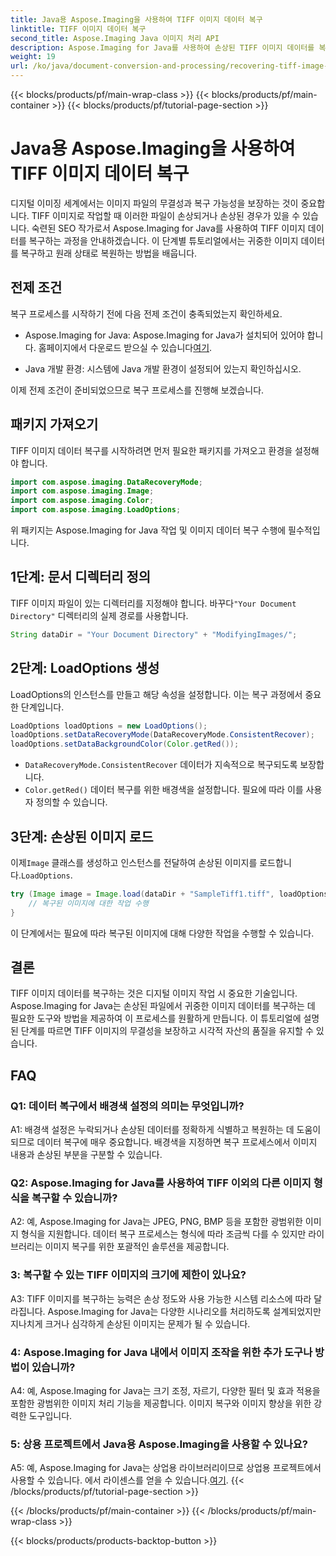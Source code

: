 ```yaml
---
title: Java용 Aspose.Imaging을 사용하여 TIFF 이미지 데이터 복구
linktitle: TIFF 이미지 데이터 복구
second_title: Aspose.Imaging Java 이미지 처리 API
description: Aspose.Imaging for Java를 사용하여 손상된 TIFF 이미지 데이터를 복구하는 방법을 알아보세요. 이 단계별 가이드를 통해 이미지 무결성을 복원하세요.
weight: 19
url: /ko/java/document-conversion-and-processing/recovering-tiff-image-data/
---
```


{{< blocks/products/pf/main-wrap-class >}}
{{< blocks/products/pf/main-container >}}
{{< blocks/products/pf/tutorial-page-section >}}

# Java용 Aspose.Imaging을 사용하여 TIFF 이미지 데이터 복구

디지털 이미징 세계에서는 이미지 파일의 무결성과 복구 가능성을 보장하는 것이 중요합니다. TIFF 이미지로 작업할 때 이러한 파일이 손상되거나 손상된 경우가 있을 수 있습니다. 숙련된 SEO 작가로서 Aspose.Imaging for Java를 사용하여 TIFF 이미지 데이터를 복구하는 과정을 안내하겠습니다. 이 단계별 튜토리얼에서는 귀중한 이미지 데이터를 복구하고 원래 상태로 복원하는 방법을 배웁니다.

## 전제 조건

복구 프로세스를 시작하기 전에 다음 전제 조건이 충족되었는지 확인하세요.

-  Aspose.Imaging for Java: Aspose.Imaging for Java가 설치되어 있어야 합니다. 홈페이지에서 다운로드 받으실 수 있습니다[여기](https://releases.aspose.com/imaging/java/).

- Java 개발 환경: 시스템에 Java 개발 환경이 설정되어 있는지 확인하십시오.

이제 전제 조건이 준비되었으므로 복구 프로세스를 진행해 보겠습니다.

## 패키지 가져오기

TIFF 이미지 데이터 복구를 시작하려면 먼저 필요한 패키지를 가져오고 환경을 설정해야 합니다.


```java
import com.aspose.imaging.DataRecoveryMode;
import com.aspose.imaging.Image;
import com.aspose.imaging.Color;
import com.aspose.imaging.LoadOptions;
```

위 패키지는 Aspose.Imaging for Java 작업 및 이미지 데이터 복구 수행에 필수적입니다.


## 1단계: 문서 디렉터리 정의

 TIFF 이미지 파일이 있는 디렉터리를 지정해야 합니다. 바꾸다`"Your Document Directory"` 디렉터리의 실제 경로를 사용합니다.

```java
String dataDir = "Your Document Directory" + "ModifyingImages/";
```

## 2단계: LoadOptions 생성

LoadOptions의 인스턴스를 만들고 해당 속성을 설정합니다. 이는 복구 과정에서 중요한 단계입니다.

```java
LoadOptions loadOptions = new LoadOptions();
loadOptions.setDataRecoveryMode(DataRecoveryMode.ConsistentRecover);
loadOptions.setDataBackgroundColor(Color.getRed());
```

- `DataRecoveryMode.ConsistentRecover` 데이터가 지속적으로 복구되도록 보장합니다.
- `Color.getRed()` 데이터 복구를 위한 배경색을 설정합니다. 필요에 따라 이를 사용자 정의할 수 있습니다.

## 3단계: 손상된 이미지 로드

 이제`Image` 클래스를 생성하고 인스턴스를 전달하여 손상된 이미지를 로드합니다.`LoadOptions`.

```java
try (Image image = Image.load(dataDir + "SampleTiff1.tiff", loadOptions)) {
    // 복구된 이미지에 대한 작업 수행
}
```

이 단계에서는 필요에 따라 복구된 이미지에 대해 다양한 작업을 수행할 수 있습니다.

## 결론

TIFF 이미지 데이터를 복구하는 것은 디지털 이미지 작업 시 중요한 기술입니다. Aspose.Imaging for Java는 손상된 파일에서 귀중한 이미지 데이터를 복구하는 데 필요한 도구와 방법을 제공하여 이 프로세스를 원활하게 만듭니다. 이 튜토리얼에 설명된 단계를 따르면 TIFF 이미지의 무결성을 보장하고 시각적 자산의 품질을 유지할 수 있습니다.

## FAQ

### Q1: 데이터 복구에서 배경색 설정의 의미는 무엇입니까?

A1: 배경색 설정은 누락되거나 손상된 데이터를 정확하게 식별하고 복원하는 데 도움이 되므로 데이터 복구에 매우 중요합니다. 배경색을 지정하면 복구 프로세스에서 이미지 내용과 손상된 부분을 구분할 수 있습니다.

### Q2: Aspose.Imaging for Java를 사용하여 TIFF 이외의 다른 이미지 형식을 복구할 수 있습니까?

A2: 예, Aspose.Imaging for Java는 JPEG, PNG, BMP 등을 포함한 광범위한 이미지 형식을 지원합니다. 데이터 복구 프로세스는 형식에 따라 조금씩 다를 수 있지만 라이브러리는 이미지 복구를 위한 포괄적인 솔루션을 제공합니다.

### 3: 복구할 수 있는 TIFF 이미지의 크기에 제한이 있나요?

A3: TIFF 이미지를 복구하는 능력은 손상 정도와 사용 가능한 시스템 리소스에 따라 달라집니다. Aspose.Imaging for Java는 다양한 시나리오를 처리하도록 설계되었지만 지나치게 크거나 심각하게 손상된 이미지는 문제가 될 수 있습니다.

### 4: Aspose.Imaging for Java 내에서 이미지 조작을 위한 추가 도구나 방법이 있습니까?

A4: 예, Aspose.Imaging for Java는 크기 조정, 자르기, 다양한 필터 및 효과 적용을 포함한 광범위한 이미지 처리 기능을 제공합니다. 이미지 복구와 이미지 향상을 위한 강력한 도구입니다.

### 5: 상용 프로젝트에서 Java용 Aspose.Imaging을 사용할 수 있나요?

A5: 예, Aspose.Imaging for Java는 상업용 라이브러리이므로 상업용 프로젝트에서 사용할 수 있습니다. 에서 라이센스를 얻을 수 있습니다.[여기](https://purchase.aspose.com/buy).
{{< /blocks/products/pf/tutorial-page-section >}}

{{< /blocks/products/pf/main-container >}}
{{< /blocks/products/pf/main-wrap-class >}}

{{< blocks/products/products-backtop-button >}}
